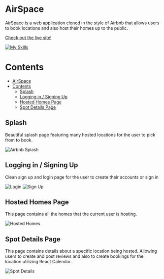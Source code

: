 # AirSpace

AirSpace is a web application cloned in the style of Airbnb that allows users to book locations and also host their homes up to the public.

[Check out the live site!](https://airbnb-re-done.vercel.app/)

[![My Skills](https://skillicons.dev/icons?i=react,nextjs,vercel,mongodb,ts,html,css,tailwind)](https://skillicons.dev)

Contents
===
- [AirSpace](#airspace)
- [Contents](#contents)
  - [Splash](#splash)
  - [Logging in / Signing Up](#logging-in--signing-up)
  - [Hosted Homes Page](#hosted-homes-page)
  - [Spot Details Page](#spot-details-page)

## Splash

Beautiful splash page featuring many hosted locations for the user to pick from to book. 

![Airbnb Splash](https://github.com/bkhoo123/AirbnbReDone/assets/102838003/c69d3c79-8734-4d40-a04f-473b916c5f2b)

## Logging in / Signing Up

Clean sign up and login page for the user to create their accounts or sign in

![Login](https://github.com/bkhoo123/AirbnbReDone/assets/102838003/454e59d4-5b7a-4fab-b3e1-98f99f55b98f)
![Sign Up](https://github.com/bkhoo123/AirbnbReDone/assets/102838003/7300a645-538f-479b-8e03-2e4131e5b40a)

## Hosted Homes Page

This page contains all the homes that the current user is hosting.

![Hosted Homes](https://github.com/bkhoo123/AirbnbReDone/assets/102838003/5452f332-219e-4870-941a-1363dfd8b256)

## Spot Details Page

This page contains details about a specific location being hosted. Allowing users to create and post reviews and also to create bookings for the location utilizing React Calendar. 

![Spot Details](https://github.com/bkhoo123/AirbnbReDone/assets/102838003/bc21fcd3-66f9-4545-a4bf-871eb07e2679)
